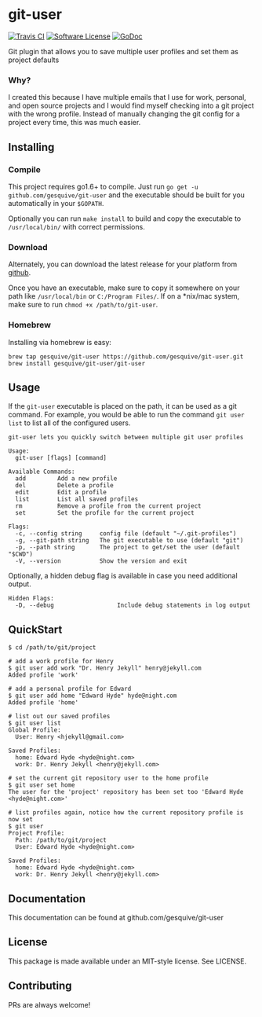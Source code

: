 # git-user
[![Travis CI](https://img.shields.io/travis/gesquive/git-user/master.svg?style=flat-square)](https://travis-ci.org/gesquive/git-user)
[![Software License](https://img.shields.io/badge/License-MIT-orange.svg?style=flat-square)](https://github.com/gesquive/git-user/blob/master/LICENSE.md)
[![GoDoc](https://img.shields.io/badge/godoc-reference-blue.svg?style=flat-square)](https://godoc.org/github.com/gesquive/git-user)

Git plugin that allows you to save multiple user profiles and set them as project defaults

### Why?
I created this because I have multiple emails that I use for work, personal, and open source projects and I would find myself checking into a git project with the wrong profile. Instead of manually changing the git config for a project every time, this was much easier.

## Installing

### Compile
This project requires go1.6+ to compile. Just run `go get -u github.com/gesquive/git-user` and the executable should be built for you automatically in your `$GOPATH`.

Optionally you can run `make install` to build and copy the executable to `/usr/local/bin/` with correct permissions.

### Download
Alternately, you can download the latest release for your platform from [github](https://github.com/gesquive/git-user/releases/latest).

Once you have an executable, make sure to copy it somewhere on your path like `/usr/local/bin` or `C:/Program Files/`.
If on a \*nix/mac system, make sure to run `chmod +x /path/to/git-user`.

### Homebrew

Installing via homebrew is easy:

```
brew tap gesquive/git-user https://github.com/gesquive/git-user.git
brew install gesquive/git-user/git-user
```

## Usage

If the `git-user` executable is placed on the path, it can be used as a git command. For example, you would be able to run the command `git user list` to list all of the configured users.


```console
git-user lets you quickly switch between multiple git user profiles

Usage:
  git-user [flags] [command]

Available Commands:
  add         Add a new profile
  del         Delete a profile
  edit        Edit a profile
  list        List all saved profiles
  rm          Remove a profile from the current project
  set         Set the profile for the current project

Flags:
  -c, --config string     config file (default "~/.git-profiles")
  -g, --git-path string   The git executable to use (default "git")
  -p, --path string       The project to get/set the user (default "$CWD")
  -V, --version           Show the version and exit
```

Optionally, a hidden debug flag is available in case you need additional output.
```console
Hidden Flags:
  -D, --debug                  Include debug statements in log output
```

## QuickStart

```console
$ cd /path/to/git/project

# add a work profile for Henry
$ git user add work "Dr. Henry Jekyll" henry@jekyll.com
Added profile 'work'

# add a personal profile for Edward
$ git user add home "Edward Hyde" hyde@night.com
Added profile 'home'

# list out our saved profiles
$ git user list
Global Profile:
  User: Henry <hjekyll@gmail.com>

Saved Profiles:
  home: Edward Hyde <hyde@night.com>
  work: Dr. Henry Jekyll <henry@jekyll.com>

# set the current git repository user to the home profile
$ git user set home
The user for the 'project' repository has been set too 'Edward Hyde <hyde@night.com>'

# list profiles again, notice how the current repository profile is now set
$ git user
Project Profile:
  Path: /path/to/git/project
  User: Edward Hyde <hyde@night.com>

Saved Profiles:
  home: Edward Hyde <hyde@night.com>
  work: Dr. Henry Jekyll <henry@jekyll.com>
```


## Documentation

This documentation can be found at github.com/gesquive/git-user

## License

This package is made available under an MIT-style license. See LICENSE.

## Contributing

PRs are always welcome!

<!-- TODO: Include a detailed install script in dist -->
<!-- TODO: Include man page install in install script -->
